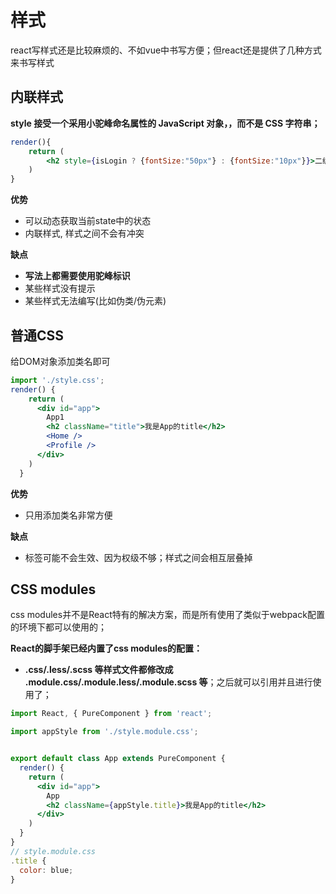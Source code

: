 # 样式

react写样式还是比较麻烦的、不如vue中书写方便；但react还是提供了几种方式来书写样式

## 内联样式

**style 接受一个采用小驼峰命名属性的 JavaScript 对象，，而不是 CSS 字符串；**

```jsx
render(){
	return (
        <h2 style={isLogin ? {fontSize:"50px"} : {fontSize:"10px"}}>二级标题</h2>
	)
}
```

**优势**

- 可以动态获取当前state中的状态
- 内联样式, 样式之间不会有冲突



**缺点**

- **写法上都需要使用驼峰标识**
- 某些样式没有提示
- 某些样式无法编写(比如伪类/伪元素)





## 普通CSS

给DOM对象添加类名即可

```jsx
import './style.css'; 
render() {
    return (
      <div id="app">
        App1
        <h2 className="title">我是App的title</h2>
        <Home />
        <Profile />
      </div>
    )
  }
```

**优势**

- 只用添加类名非常方便



**缺点**

- 标签可能不会生效、因为权级不够；样式之间会相互层叠掉



## CSS modules

css modules并不是React特有的解决方案，而是所有使用了类似于webpack配置的环境下都可以使用的；



**React的脚手架已经内置了css modules的配置：**

- **.css/.less/.scss 等样式文件都修改成 .module.css/.module.less/.module.scss 等**；之后就可以引用并且进行使用了；

```jsx
import React, { PureComponent } from 'react';

import appStyle from './style.module.css';


export default class App extends PureComponent {
  render() {
    return (
      <div id="app">
        App
        <h2 className={appStyle.title}>我是App的title</h2>
      </div>
    )
  }
}
// style.module.css
.title {
  color: blue;
}
```

























